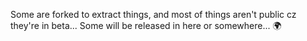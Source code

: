 Some are forked to extract things, and most of things aren't public cz they're in beta... Some will be released in here or somewhere... 🌍
